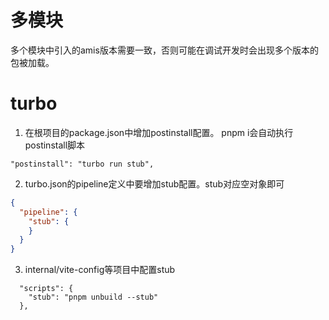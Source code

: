 
# 多模块
多个模块中引入的amis版本需要一致，否则可能在调试开发时会出现多个版本的包被加载。


# turbo
1. 在根项目的package.json中增加postinstall配置。 pnpm i会自动执行postinstall脚本

````
"postinstall": "turbo run stub",
````

2. turbo.json的pipeline定义中要增加stub配置。stub对应空对象即可

````json
{
  "pipeline": {
    "stub": {
    }
  }
}
````

3. internal/vite-config等项目中配置stub

````
  "scripts": {
    "stub": "pnpm unbuild --stub"
  },
````